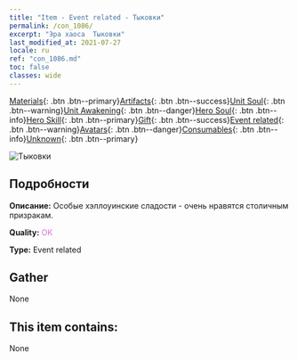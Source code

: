 ```yaml
---
title: "Item - Event related - Тыковки"
permalink: /con_1086/
excerpt: "Эра хаоса  Тыковки"
last_modified_at: 2021-07-27
locale: ru
ref: "con_1086.md"
toc: false
classes: wide
---
```

 [Materials](/ItemsRU/){: .btn .btn--primary}[Artifacts](/ItemsRU/Artifacts/){: .btn .btn--success}[Unit Soul](/ItemsRU/UnitSoul/){: .btn .btn--warning}[Unit Awakening](/ItemsRU/UnitAwakening/){: .btn .btn--danger}[Hero Soul](/ItemsRU/HeroSoul/){: .btn .btn--info}[Hero Skill](/ItemsRU/HeroSkill/){: .btn .btn--primary}[Gift](/ItemsRU/Gift/){: .btn .btn--success}[Event related](/ItemsRU/Events/){: .btn .btn--warning}[Avatars](/ItemsRU/Avatars/){: .btn .btn--danger}[Consumables](/ItemsRU/Consumables/){: .btn .btn--info}[Unknown](/ItemsRU/Unknown/){: .btn .btn--primary}

 ![Тыковки](/images/t/i_690012.png)

## Подробности
 **Описание:** Особые хэллоуинские сладости - очень нравятся столичным призракам.

 **Quality:** <span style="color: #DA70D6">OK</span>

 **Type:** Event related

## Gather

  None

## This item contains:

  None

